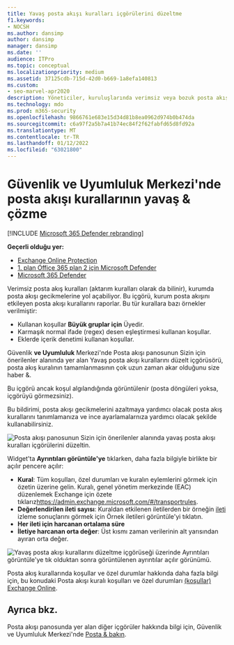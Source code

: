 ```yaml
---
title: Yavaş posta akışı kuralları içgörülerini düzeltme
f1.keywords:
- NOCSH
ms.author: dansimp
author: dansimp
manager: dansimp
ms.date: ''
audience: ITPro
ms.topic: conceptual
ms.localizationpriority: medium
ms.assetid: 37125cdb-715d-42d0-b669-1a8efa140813
ms.custom:
- seo-marvel-apr2020
description: Yöneticiler, kuruluşlarında verimsiz veya bozuk posta akış kurallarını (aktarım kuralları olarak da bilinir) tanımlamak ve düzeltmek için Güvenlik & Uyumluluk Merkezi'nde Yavaş posta akışı kurallarını düzeltme içgörüsini kullanmayı öğrenebilir.
ms.technology: mdo
ms.prod: m365-security
ms.openlocfilehash: 9866761e683e15d34d81b8ea0962d974b0b474da
ms.sourcegitcommit: c6a97f2a5b7a41b74ec84f2f62fabfd65d8fd92a
ms.translationtype: MT
ms.contentlocale: tr-TR
ms.lasthandoff: 01/12/2022
ms.locfileid: "63021800"
---
```

# <a name="fix-slow-mail-flow-rules-insight-in-the-security--compliance-center"></a>Güvenlik ve Uyumluluk Merkezi'nde posta akışı kurallarının yavaş & çözme

[!INCLUDE [Microsoft 365 Defender rebranding](../includes/microsoft-defender-for-office.md)]

**Geçerli olduğu yer:**
- [Exchange Online Protection](exchange-online-protection-overview.md)
- [1. plan Office 365 plan 2 için Microsoft Defender](defender-for-office-365.md)
- [Microsoft 365 Defender](../defender/microsoft-365-defender.md)

Verimsiz posta akış kuralları (aktarım kuralları olarak da bilinir), kurumda posta akışı gecikmelerine yol açabiliyor. Bu içgörü, kurum posta akışını etkileyen posta akışı kurallarını raporlar. Bu tür kurallara bazı örnekler verilmiştir:

- Kullanan koşullar **Büyük gruplar için** Üyedir.
- Karmaşık normal ifade (regex) desen eşleştirmesi kullanan koşullar.
- Eklerde içerik denetimi kullanan koşullar.

Güvenlik **ve Uyumluluk** Merkezi'nde Posta akışı panosunun Sizin için önerilenler alanında yer [](mail-flow-insights-v2.md) alan Yavaş posta akışı kurallarını [](https://protection.office.com) düzelt içgörüsörü, posta akış kuralının tamamlanmasının çok uzun zaman akar olduğunu size haber &.

Bu içgörü ancak koşul algılandığında görüntülenir (posta döngüleri yoksa, içgörüyü görmezsiniz).

Bu bildirimi, posta akışı gecikmelerini azaltmaya yardımcı olacak posta akış kurallarını tanımlamanıza ve ince ayarlamalarnıza yardımcı olacak şekilde kullanabilirsiniz.

![Posta akışı panosunun Sizin için önerilenler alanında yavaş posta akışı kuralları içgörülerini düzeltin.](../../media/mfi-fix-slow-mail-flow-rules.png)

Widget'ta **Ayrıntıları görüntüle'ye** tıklarken, daha fazla bilgiyle birlikte bir açılır pencere açılır:

- **Kural**: Tüm koşulları, özel durumları ve kuralın eylemlerini görmek için özetin üzerine gelin. Kuralı, genel yönetim merkezinde (EAC) düzenlemek Exchange için özete tıklarız<https://admin.exchange.microsoft.com/#/transportrules>.
- **Değerlendirilen ileti sayısı**: Kuraldan etkilenen iletilerden bir örneğin [ileti](message-trace-scc.md) izleme sonuçlarını görmek için Örnek iletileri görüntüle'yi tıklatın.
- **Her ileti için harcanan ortalama süre**
- **İletiye harcanan orta değer**: Üst kısmı zaman verilerinin alt yarısından ayıran orta değer.

![Yavaş posta akışı kurallarını düzeltme içgörüseği üzerinde Ayrıntıları görüntüle'ye tık olduktan sonra görüntülenen ayrıntılar açılır görünümü.](../../media/mfi-fix-slow-mail-flow-rules-details.png)

Posta akış kurallarında koşullar ve özel durumlar hakkında daha fazla bilgi için, bu konudaki Posta akışı kuralı koşulları ve özel durumları [(koşullar) Exchange Online](/Exchange/security-and-compliance/mail-flow-rules/conditions-and-exceptions).

## <a name="see-also"></a>Ayrıca bkz.

Posta akışı panosunda yer alan diğer içgörüler hakkında bilgi için, Güvenlik ve Uyumluluk Merkezi'nde [Posta & bakın](mail-flow-insights-v2.md).